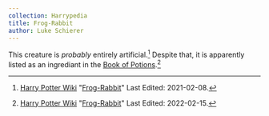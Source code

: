 ```yaml
---
collection: Harrypedia
title: Frog-Rabbit
author: Luke Schierer
---
```


This creature is _probably_ entirely artificial.[^220725-4] Despite that, it is apparently listed as an ingrediant in the [Book of Potions][].[^220725-5]

[Book of Potions]: https://harrypotter.fandom.com/wiki/Wonderbook:_Book_of_Potions

[^220725-4]:
    [Harry Potter Wiki](https://harrypotter.fandom.com)
    "[Frog-Rabbit](https://harrypotter.fandom.com/wiki/Frog-Rabbit)"
    Last Edited: 2021-02-08.

[^220725-5]:
    [Harry Potter Wiki](https://harrypotter.fandom.com)
    "[Frog-Rabbit](https://harrypotter.fandom.com/wiki/Frog-Rabbit)"
    Last Edited: 2022-02-15.
